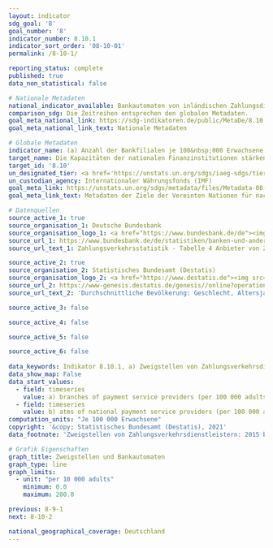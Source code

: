 ```yaml
---
layout: indicator    
sdg_goal: '8'    
goal_number: '8'    
indicator_number: 8.10.1    
indicator_sort_order: '08-10-01'    
permalink: /8-10-1/    

reporting_status: complete    
published: true    
data_non_statistical: false    

# Nationale Metadaten    
national_indicator_available: Bankautomaten von inländischen Zahlungsdienstleistern <br> Zweigstellen von Zahlungsverkehrsdienstleistern    
comparison_sdg: Die Zeitreihen entsprechen den globalen Metadaten.    
goal_meta_national_link: https://sdg-indikatoren.de/public/MetaDe/8.10.1.pdf    
goal_meta_national_link_text: Nationale Metadaten    

# Globale Metadaten    
indicator_name: (a) Anzahl der Bankfilialen je 100&nbsp;000 Erwachsene und (b) Anzahl der Geldautomaten je 100&nbsp;000 Erwachsene    
target_name: Die Kapazitäten der nationalen Finanzinstitutionen stärken, um den Zugang zu Bank-, Versicherungs- und Finanzdienstleistungen für alle zu begünstigen und zu erweitern    
target_id: '8.10'    
un_designated_tier: <a href='https://unstats.un.org/sdgs/iaeg-sdgs/tier-classification/' title='Klicken Sie hier um weitere Informationen zur UN-Tier-Klassifikation zu erhalten.'  target='_blank'>Tier I</a>    
un_custodian_agency: Internationaler Währungsfonds (IMF)    
goal_meta_link: https://unstats.un.org/sdgs/metadata/files/Metadata-08-10-01.pdf    
goal_meta_link_text: Metadaten der Ziele der Vereinten Nationen für nachhaltige Entwicklung    

# Datenquellen
source_active_1: true
source_organisation_1: Deutsche Bundesbank
source_organisation_logo_1: <a href="https://www.bundesbank.de/de"><img src="https://g205sdgs.github.io/sdg-indicators/public/OrgImgDe/bundesbank.png" alt="Logo bundesbank" style="height:60px; width:148px"/></a>
source_url_1: https://www.bundesbank.de/de/statistiken/banken-und-andere-finanzielle-unternehmen/zahlungsverkehr/zahlungsverkehrs-und-wertpapierabwicklungsstatistiken-804046
source_url_text_1: Zahlungsverkehrsstatistik - Tabelle 4 Anbieter von Zahlungsverkehrsdienstleistungen für Nicht-Zahlungsdienstleister

source_active_2: true
source_organisation_2: Statistisches Bundesamt (Destatis)
source_organisation_logo_2: <a href="https://www.destatis.de"><img src="https://g205sdgs.github.io/sdg-indicators/public/OrgImgDe/destatis.png" alt="Logo destatis" style="height:60px; width:148px"/></a>
source_url_2: https://www-genesis.destatis.de/genesis//online?operation=table&code=12411-0041&bypass=true&language=de
source_url_text_2: 'Durchschnittliche Bevölkerung: Geschlecht, Altersjahre – GENESIS online 12411-0041'

source_active_3: false

source_active_4: false

source_active_5: false

source_active_6: false
    
data_keywords: Indikator 8.10.1, a) Zweigstellen von Zahlungsverkehrsdienstleistern, b) Bankautomaten von inländischen Zahlungsdienstleistern, Internationale Währungsfonds (IMF)    
data_show_map: False    
data_start_values: 
  - field: timeseries
    value: a) branches of payment service providers (per 100 000 adults)
  - field: timeseries
    value: b) atms of national payment service providers (per 100 000 adults)    
computation_units: "Je 100 000 Erwachsene"    
copyright: '&copy; Statistisches Bundesamt (Destatis), 2021'    
data_footnote: 'Zweigstellen von Zahlungsverkehrsdienstleistern: 2015 bis 2018 korrigierte Daten. Bankautomaten von inländischen Zahlungsdienstleistern: 2016 bis 2018 korrigierte Daten.'    

# Grafik Eigenschaften    
graph_title: Zweigstellen und Bankautomaten    
graph_type: line    
graph_limits:
  - unit: "per 10 000 adults"
    minimum: 0.0
    maximum: 200.0    

previous: 8-9-1    
next: 8-10-2    

national_geographical_coverage: Deutschland    
---
```


<span></span>